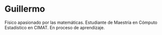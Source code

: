 # Guillermo

Físico apasionado por las matemáticas. Estudiante de Maestría en Cómputo Estadístico en CIMAT.
En proceso de aprendizaje. 
